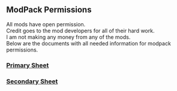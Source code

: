 ## ModPack Permissions
All mods have open permission.<br>
Credit goes to the mod developers for all of their hard work.<br>
I am not making any money from any of the mods.<br>
Below are the documents with all needed information for modpack permissions.

### [Primary Sheet](https://onedrive.live.com/view.aspx?resid=96628E67B4C51B81!161&ithint=file%2cxlsx&app=Excel&authkey=!APQ4QtFrBqa1HwM)

### [Secondary Sheet](https://docs.google.com/spreadsheets/d/1TRa8HzESQhFrdpkro6MrVzodMxO-8LeS_pFCPPeU5x0)
